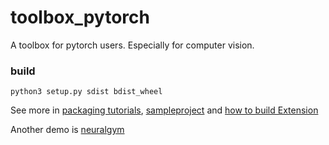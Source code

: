# toolbox_pytorch
A toolbox for pytorch users. Especially for computer vision.

### build
```
python3 setup.py sdist bdist_wheel
```

See more in [packaging tutorials](https://packaging.python.org/tutorials/packaging-projects/), [sampleproject](https://github.com/pypa/sampleproject) and [how to build Extension](https://docs.python.org/2/distutils/setupscript.html)

Another demo is [neuralgym](https://github.com/JiahuiYu/neuralgym/blob/master/setup.py)